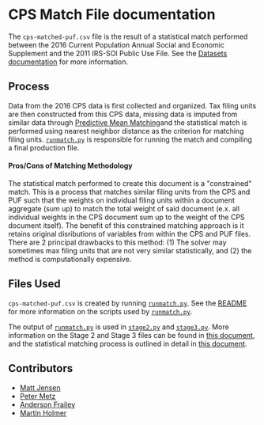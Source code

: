 # CPS Match File documentation

The `cps-matched-puf.csv` file is the result of a statistical match performed between the 2016 Current Population Annual Social and Economic Supplement and the 2011 IRS-SOI Public Use File. See the [Datasets documentation](../datasets.md#input-files) for more information.


## Process

Data from the 2016 CPS data is first collected and organized. Tax filing units are then constructed from this CPS data, missing data is imputed from similar data through [Predictive Mean Matching](https://stefvanbuuren.name/fimd/sec-pmm.html)and the statistical match is performed using nearest neighbor distance as the criterion for matching filing units. [`runmatch.py`](Matching/runmatch.py) is responsible for running the match and compiling a final production file.



#### Pros/Cons of Matching Methodology

The statistical match performed to create this document is a "constrained" match. This is a process that matches similar filing units from the CPS and PUF such that the weights on individual filing units within a document aggregate (sum up) to match the total weight of said document (e.x. all individual weights in the CPS document sum up to the weight of the CPS document itself). The benefit of this constrained matching approach is it retains original disributions of variables from within the CPS and PUF files. There are 2 principal drawbacks to this method: (1) The solver may sometimes max filing units that are not very similar statistically, and (2) the method is computationally expensive.



## Files Used

`cps-matched-puf.csv` is created by running [`runmatch.py`](Matching/runmatch.py). See the [README](README.md) for more information on the scripts used by [`runmatch.py`](Matching/runmatch.py).

The output of [`runmatch.py`](Matching/runmatch.py) is used in [`stage2.py`](../puf_stage2/stage2.py) and [`stage3.py`](../puf_stage3/stage3.py). More information on the Stage 2 and Stage 3 files can be found in [this document](../puf_stage3/doc/puf_stage3.md), and the statistical matching process is outlined in detail in [this document](docs/MatchingDocumentationRevised.pdf).



## Contributors

- [Matt Jensen](@MattHJensen)
- [Peter Metz](Peter-Metz)
- [Anderson Frailey](@andersonfrailey)
- [Martin Holmer](@martinholmer)


